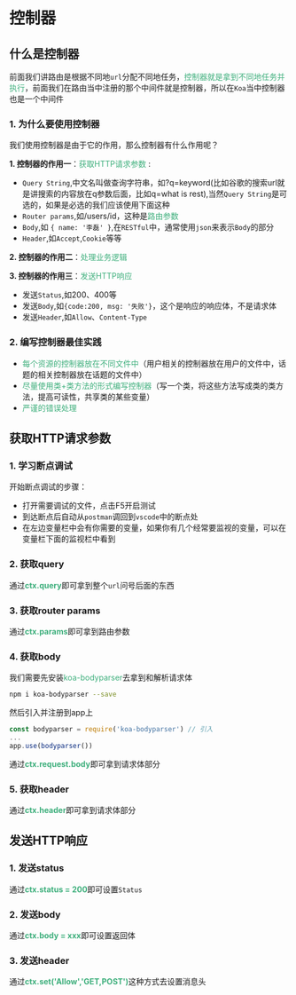 # 控制器

## 什么是控制器
前面我们讲路由是根据不同地`url`分配不同地任务，<font color=#3eaf7c>控制器就是拿到不同地任务并执行</font>，前面我们在路由当中注册的那个中间件就是控制器，所以在`Koa`当中控制器也是一个中间件

### 1. 为什么要使用控制器
我们使用控制器是由于它的作用，那么控制器有什么作用呢？

**1. 控制器的作用一**：<font color=#3eaf7c>获取HTTP请求参数</font> :
  + `Query String`,中文名叫做查询字符串，如?q=keyword(比如谷歌的搜索url就是讲搜索的内容放在q参数后面，比如q=what is rest),当然`Query String`是可选的，如果是必选的我们应该使用下面这种
  + `Router params`,如/users/id，这种是<font color=#3eaf7c>路由参数</font>
  + `Body`,如 `{ name: '李磊' }`,在`RESTful`中，通常使用`json`来表示`Body`的部分
  + `Header`,如`Accept`,`Cookie`等等

**2. 控制器的作用二**：<font color=#3eaf7c>处理业务逻辑</font>

**3. 控制器的作用三**：<font color=#3eaf7c>发送HTTP响应</font>
  + 发送`Status`,如200、400等
  + 发送`Body`,如`{code:200, msg: '失败'}`，这个是响应的响应体，不是请求体
  + 发送`Header`,如`Allow`、`Content-Type`

### 2. 编写控制器最佳实践
+ <font color=#3eaf7c>每个资源的控制器放在不同文件中</font>（用户相关的控制器放在用户的文件中，话题的相关控制器放在话题的文件中）
+ <font color=#3eaf7c>尽量使用类+类方法的形式编写控制器</font>（写一个类，将这些方法写成类的类方法，提高可读性，共享类的某些变量）
+ <font color=#3eaf7c>严谨的错误处理</font>

## 获取HTTP请求参数
### 1. 学习断点调试
开始断点调试的步骤：
+ 打开需要调试的文件，点击F5开启测试
+ 到达断点后自动从`postman`调回到`vscode`中的断点处
+ 在左边变量栏中会有你需要的变量，如果你有几个经常要监视的变量，可以在变量栏下面的监视栏中看到

### 2. 获取query
通过<font color=#3eaf7c>**ctx.query**</font>即可拿到整个`url`问号后面的东西

### 3. 获取router params
通过<font color=#3eaf7c>**ctx.params**</font>即可拿到路由参数

### 4. 获取body
我们需要先安装<font color=#3eaf7c>koa-bodyparser</font>去拿到和解析请求体
```bash
npm i koa-bodyparser --save
```
然后引入并注册到app上
```javascript
const bodyparser = require('koa-bodyparser') // 引入
...
app.use(bodyparser())
```
通过<font color=#3eaf7c>**ctx.request.body**</font>即可拿到请求体部分

### 5. 获取header
通过<font color=#3eaf7c>**ctx.header**</font>即可拿到请求体部分

## 发送HTTP响应

### 1. 发送status
通过<font color=#3eaf7c>**ctx.status = 200**</font>即可设置`Status`

### 2. 发送body
通过<font color=#3eaf7c>**ctx.body = xxx**</font>即可设置返回体

### 3. 发送header
通过<font color=#3eaf7c>**ctx.set('Allow','GET,POST')**</font>这种方式去设置消息头